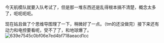 今天航模队就要入队考试了，但是那一堆东西还是乱得根本搞不清楚，概念太多了，呃呃呃呃。

现在姑且做了个思维导图理了一下，稍微好了一点。（tm的还没做完）接下来还有动力和电控要看呢，受不了了，和地球爆了。
![639e7545c0bf06e7ed4bf718aeacd1cc](https://github.com/user-attachments/assets/76d5e995-b177-4c6b-b6e9-383c0713fca3)
